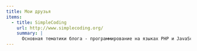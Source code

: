 ```yaml
---
title: Мои друзья
items:
  - title: SimpleCoding
    url: http://www.simplecoding.org/
    summary: |
      Основная тематики блога - программирование на языках PHP и JavaScript, работа с базами данных (в основном MySQL) и использование различных web технологий. Довольно большое внимание уделяется использованию библиотек и фреймворков, в случае PHP это CodeIgniter и Yii, в случае JavaScript - jQuery и плагины. Есть статьи посвященные инструментам разработки - Eclipse, Subversion и т.п. Блог, прежде всего, будет интересен тем читателям, которые в дополнение к официальной документации хотят увидеть практические примеры.
---
```


